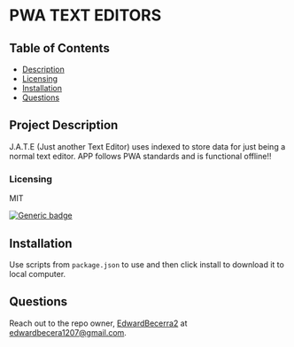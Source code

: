 
  # PWA TEXT EDITORS

  ## Table of Contents
  - [Description](#project-description)
  - [Licensing](#licensing)
  - [Installation](#installation)
  - [Questions](#questions)


  ## Project Description
  J.A.T.E (Just another Text Editor) uses indexed to store data for just being a normal text editor. APP follows PWA standards and is functional offline!!

  
  ### Licensing 
  MIT
  
  [![Generic badge](https://img.shields.io/badge/License-MIT-green.svg)](https://choosealicense.com/licenses/mit/.)
  

  ## Installation 
  Use scripts from `package.json` to use and then click install to download it to local computer. 
  

  ## Questions
  Reach out to the repo owner, [EdwardBecerra2](https://github.com/EdwardBecerra2) at edwardbecera1207@gmail.com.
  